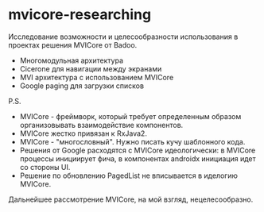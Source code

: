# mvicore-researching
Исследование возможности и целесообразности использования в проектах 
решения MVICore от Badoo.

* Многомодульная архитектура
* Cicerone для навигации между экранами
* MVI архитектура с использованием MVICore
* Google paging для загрузки списков

P.S.
* MVICore - фреймворк, который требует определенным образом организовывать взаимодействие компонентов.
* MVICore жестко привязан к RxJava2.
* MVICore - "многословный". Нужно писать кучу шаблонного кода.
* Решения от Google расходятся с MVICore идеологически: в MVICore процессы инициирует фича, в компонентах
androidx инициация идет со стороны UI.
* Решение по обновлению PagedList не вписывается в иделогию MVICore.  

Дальнейшее рассмотрение MVICore, на мой взгляд, нецелесообразно.
